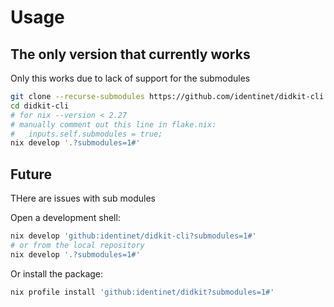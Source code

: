 # Usage

## The only version that currently works

Only this works due to lack of support for the submodules

```bash
git clone --recurse-submodules https://github.com/identinet/didkit-cli
cd didkit-cli
# for nix --version < 2.27
# manually comment out this line in flake.nix:
#   inputs.self.submodules = true;
nix develop '.?submodules=1#'
```

## Future

THere are issues with sub modules

Open a development shell:

```bash
nix develop 'github:identinet/didkit-cli?submodules=1#'
# or from the local repository
nix develop '.?submodules=1#'
```

Or install the package:

```bash
nix profile install 'github:identinet/didkit?submodules=1#'
```
